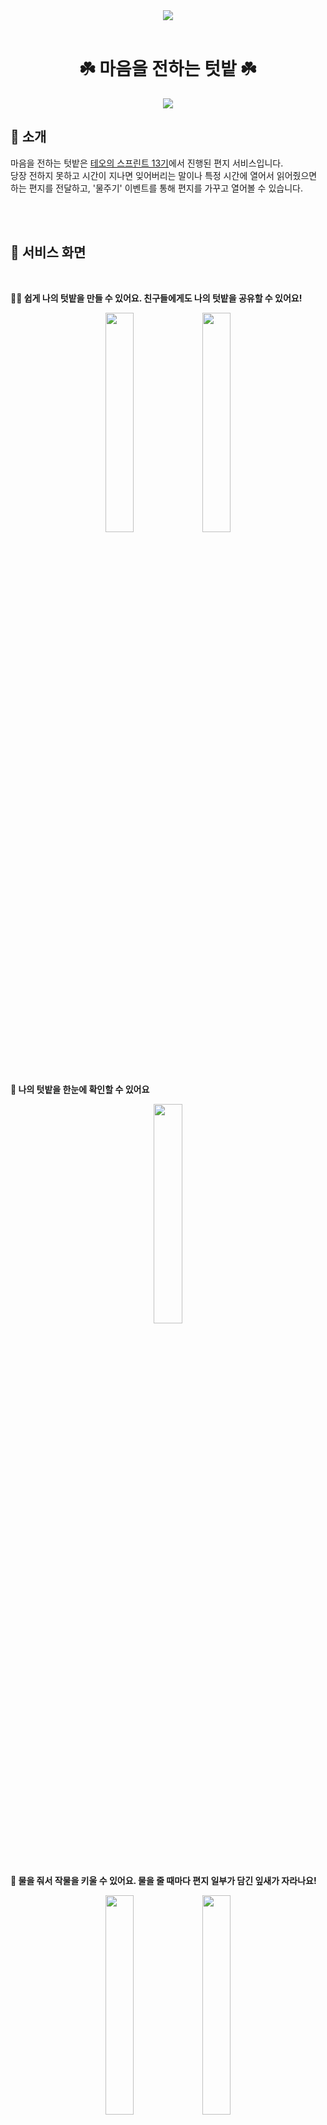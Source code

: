 <div align="center">
<img src="https://user-images.githubusercontent.com/87933367/218255769-d8121e12-4d8a-4ba5-a058-c6622f7cda63.png" />
<br/>
<br/>

# ☘️ 마음을 전하는 텃밭 ☘️

[<img src="https://img.shields.io/badge/-garden of the heart-pi?style=flat&logo=google-chrome&logoColor=white" />](https://52org.github.io/garden-of-the-heart)

</div>

## 🌱 소개

마음을 전하는 텃밭은 [테오의 스프린트 13기](https://velog.io/@teo/google-sprint-13)에서 진행된 편지 서비스입니다.
<br/>
당장 전하지 못하고 시간이 지나면 잊어버리는 말이나 특정 시간에 열어서 읽어줬으면 하는 편지를 전달하고, '물주기' 이벤트를 통해 편지를 가꾸고 열어볼 수 있습니다.

<br/>
<br/>

## 📱 서비스 화면

<br/>

**👨‍🌾 쉽게 나의 텃밭을 만들 수 있어요. 친구들에게도 나의 텃밭을 공유할 수 있어요!**

<div align="center">
  <img src="https://user-images.githubusercontent.com/59170680/204515381-d3cde89b-a2e7-4636-a156-bf3f3d15f449.PNG" width="30%" />
  <img src="https://user-images.githubusercontent.com/59170680/204551172-7979e098-d44f-45b1-b245-4a4cfdcabdf5.PNG" width="30%" />
</div>

<br/><br/>

**🌱 나의 텃밭을 한눈에 확인할 수 있어요**

<div align="center">
  <img src="https://user-images.githubusercontent.com/59170680/204541662-c4b0123c-16c0-4127-9e3b-478179e15b9c.PNG" width="30%" />
</div>

<br/><br/>

**🚰 물을 줘서 작물을 키울 수 있어요. 물을 줄 때마다 편지 일부가 담긴 잎새가 자라나요!**

<div align="center">
  <img src="https://user-images.githubusercontent.com/59170680/204540687-fb16d0d5-45c2-4b1c-a5c7-5de3f791f9f0.PNG" width="30%" />
  <img src="https://user-images.githubusercontent.com/59170680/204540694-706f12a3-9664-40db-a4d9-f970df4cd507.PNG" width="30%" />
</div>

<br/><br/>

**🍎 물을 다 주면, 작물을 수확해 편지를 열어볼 수 있어요**

<div align="center">
  <img src="https://user-images.githubusercontent.com/59170680/204541799-3d8ab6b8-e2a3-4b05-b125-c7d5c1b715f5.PNG" width="30%" /> 
</div>

<br/><br/>

**💚 수확한 작물 목록과 담긴 편지를 확인할 수 있어요**

<div align="center">
  <img src="https://user-images.githubusercontent.com/59170680/204542026-a34ce9b3-fc4b-4a36-a8c3-8634af75dc49.PNG" width="30%" />
</div>

<br/><br/>

**🥜 친구의 텃밭에 편지를 담은 씨앗을 심어줄 수 있어요, 원하는 씨앗을 골라보세요!**

<div align="center">
  <img src="https://user-images.githubusercontent.com/59170680/204515728-2b103c15-e444-48a2-bd55-9f5dee288dee.PNG" width="30%" />
  <img src="https://user-images.githubusercontent.com/59170680/204515761-10ed8729-897a-4d81-8e1b-33c17f61abd1.PNG" width="30%" />
</div>

<br/><br/>

**💌 원하는 씨앗에 편지를 넣어 심을 수 있어요. 편지의 힌트가 될 잎새도 정해주세요!**

<div align="center">
  <img src="https://user-images.githubusercontent.com/59170680/204516910-b22a6f87-c174-424f-b2c5-a5f2f270dcdb.PNG" width="30%" />
</div>

<br/><br/>

## 🛠️ Stacks

**Backend**

- Spring boot
- JPA
- Postgre
- Docker
- AWS beanstalk

**Frontend**

- React
- Typescript
- Redux toolkit
- React query
- Tailwind css
- Github pages

<br/>
<br/>

## 👨‍👩‍👧‍👦 Members

**Backend**

<div>
  
| [bluewow](https://github.com/bluewow) | [kibum414](https://github.com/kibum414)
|:---:|:---:|
|<img width="120" alt="bluewow" src="https://avatars.githubusercontent.com/u/16996054?v=4">|<img width="120" alt="kibum414" src="https://avatars.githubusercontent.com/u/76759852?v=4">

</div>

<br/>

**Frontend**

<div>
  
| [jihyunleeme](https://github.com/jihyunleeme) | [g2hhh2ee](https://github.com/g2hhh2ee) | [msdio](https://github.com/msdio) | [wjunhee102](https://github.com/wjunhee102) | [Leejin-Yang](https://github.com/Leejin-Yang) | [userJu](https://github.com/userJu)
|:---:|:---:|:---:|:---:|:---:|:---:|
|<img width="120" alt="jihyunleeme" src="https://avatars.githubusercontent.com/u/40045979?v=4">|<img width="120" alt="g2hhh2ee" src="https://avatars.githubusercontent.com/u/57996351?v=4">|<img width="120" alt="msdio" src="https://avatars.githubusercontent.com/u/59170680?v=4">|<img width="120" alt="wjunhee102" src="https://avatars.githubusercontent.com/u/59816563?v=4">|<img width="120" alt="Leejin-Yang" src="https://avatars.githubusercontent.com/u/78616893?v=4">|<img width="120" alt="userJu" src="https://avatars.githubusercontent.com/u/87933367?v=4">

</div>
